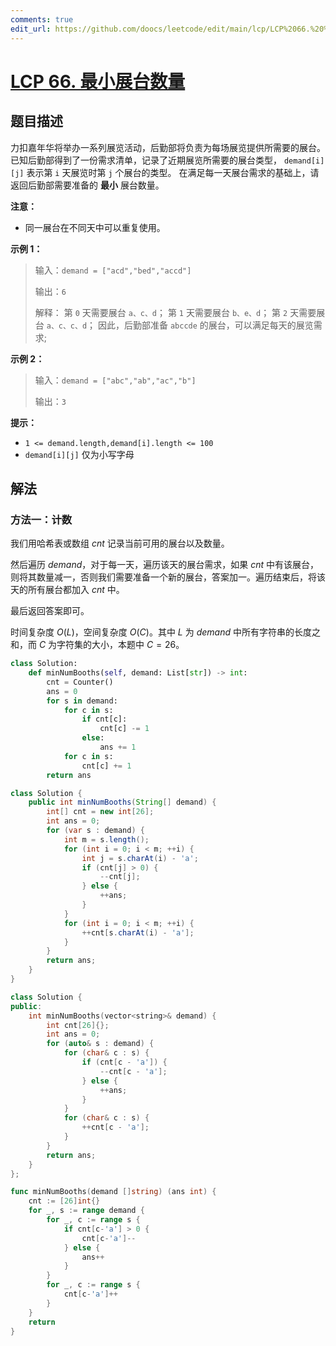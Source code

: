 ```yaml
---
comments: true
edit_url: https://github.com/doocs/leetcode/edit/main/lcp/LCP%2066.%20%E6%9C%80%E5%B0%8F%E5%B1%95%E5%8F%B0%E6%95%B0%E9%87%8F/README.md
---
```


# [LCP 66. 最小展台数量](https://leetcode.cn/problems/600YaG)

## 题目描述

<!-- 这里写题目描述 -->

力扣嘉年华将举办一系列展览活动，后勤部将负责为每场展览提供所需要的展台。
已知后勤部得到了一份需求清单，记录了近期展览所需要的展台类型， `demand[i][j]` 表示第 `i` 天展览时第 `j` 个展台的类型。
在满足每一天展台需求的基础上，请返回后勤部需要准备的 **最小** 展台数量。

**注意：**

-   同一展台在不同天中可以重复使用。

**示例 1：**

> 输入：`demand = ["acd","bed","accd"]`
>
> 输出：`6`
>
> 解释：
> 第 `0` 天需要展台 `a、c、d`；
> 第 `1` 天需要展台 `b、e、d`；
> 第 `2` 天需要展台 `a、c、c、d`；
> 因此，后勤部准备 `abccde` 的展台，可以满足每天的展览需求;

**示例 2：**

> 输入：`demand = ["abc","ab","ac","b"]`
>
> 输出：`3`

**提示：**

-   `1 <= demand.length,demand[i].length <= 100`
-   `demand[i][j]` 仅为小写字母

## 解法

### 方法一：计数

我们用哈希表或数组 $cnt$ 记录当前可用的展台以及数量。

然后遍历 $demand$，对于每一天，遍历该天的展台需求，如果 $cnt$ 中有该展台，则将其数量减一，否则我们需要准备一个新的展台，答案加一。遍历结束后，将该天的所有展台都加入 $cnt$ 中。

最后返回答案即可。

时间复杂度 $O(L)$，空间复杂度 $O(C)$。其中 $L$ 为 $demand$ 中所有字符串的长度之和，而 $C$ 为字符集的大小，本题中 $C = 26$。

<!-- tabs:start -->

```python
class Solution:
    def minNumBooths(self, demand: List[str]) -> int:
        cnt = Counter()
        ans = 0
        for s in demand:
            for c in s:
                if cnt[c]:
                    cnt[c] -= 1
                else:
                    ans += 1
            for c in s:
                cnt[c] += 1
        return ans
```

```java
class Solution {
    public int minNumBooths(String[] demand) {
        int[] cnt = new int[26];
        int ans = 0;
        for (var s : demand) {
            int m = s.length();
            for (int i = 0; i < m; ++i) {
                int j = s.charAt(i) - 'a';
                if (cnt[j] > 0) {
                    --cnt[j];
                } else {
                    ++ans;
                }
            }
            for (int i = 0; i < m; ++i) {
                ++cnt[s.charAt(i) - 'a'];
            }
        }
        return ans;
    }
}
```

```cpp
class Solution {
public:
    int minNumBooths(vector<string>& demand) {
        int cnt[26]{};
        int ans = 0;
        for (auto& s : demand) {
            for (char& c : s) {
                if (cnt[c - 'a']) {
                    --cnt[c - 'a'];
                } else {
                    ++ans;
                }
            }
            for (char& c : s) {
                ++cnt[c - 'a'];
            }
        }
        return ans;
    }
};
```

```go
func minNumBooths(demand []string) (ans int) {
	cnt := [26]int{}
	for _, s := range demand {
		for _, c := range s {
			if cnt[c-'a'] > 0 {
				cnt[c-'a']--
			} else {
				ans++
			}
		}
		for _, c := range s {
			cnt[c-'a']++
		}
	}
	return
}
```

<!-- tabs:end -->

<!-- end -->
